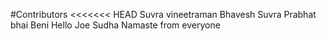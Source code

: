 #Contributors
<<<<<<< HEAD
Suvra
vineetraman
Bhavesh
Suvra
Prabhat bhai
Beni
Hello
Joe
Sudha
Namaste from everyone

